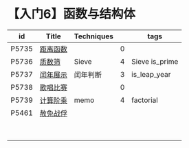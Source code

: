 # 【入门6】函数与结构体

| id    | Title                                              | Techniques |      | tags           |
| ----- | -------------------------------------------------- | ---------- | ---- | -------------- |
| P5735 | [距离函数](https://www.luogu.com.cn/problem/P5735) |            | 0    |                |
| P5736 | [质数筛](https://www.luogu.com.cn/problem/P5736)   | Sieve      | 4    | Sieve is_prime |
| P5737 | [闰年展示](https://www.luogu.com.cn/problem/P5737) | 闰年判断   | 3    | is_leap_year   |
| P5738 | [歌唱比赛](https://www.luogu.com.cn/problem/P5738) |            | 0    |                |
| P5739 | [计算阶乘](https://www.luogu.com.cn/problem/P5739) | memo       | 4    | factorial      |
| P5461 | [赦免战俘](https://www.luogu.com.cn/problem/P5461) |            |      |                |
|       |                                                    |            |      |                |
|       |                                                    |            |      |                |
|       |                                                    |            |      |                |
|       |                                                    |            |      |                |
|       |                                                    |            |      |                |
|       |                                                    |            |      |                |
|       |                                                    |            |      |                |
|       |                                                    |            |      |                |

